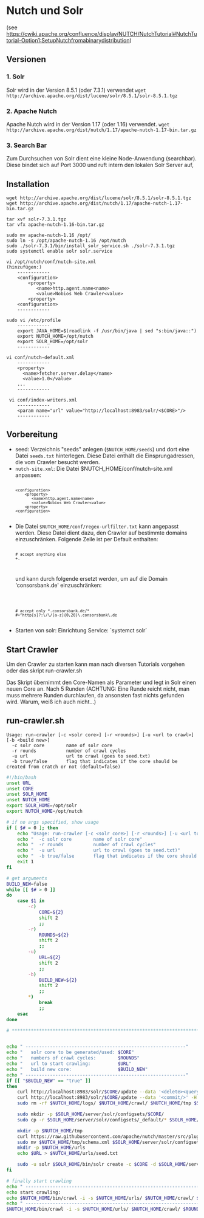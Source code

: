 Nutch und Solr
==============

(see https://cwiki.apache.org/confluence/display/NUTCH/NutchTutorial#NutchTutorial-Option1:SetupNutchfromabinarydistribution)

Versionen
----------
### 1. Solr ###
Solr wird in der Version 8.5.1 (oder 7.3.1) verwendet
`wget http://archive.apache.org/dist/lucene/solr/8.5.1/solr-8.5.1.tgz`

### 2. Apache Nutch ###
Apache Nutch wird in der Version 1.17 (oder 1.16) verwendet. 
`wget http://archive.apache.org/dist/nutch/1.17/apache-nutch-1.17-bin.tar.gz`


### 3. Search Bar
Zum Durchsuchen von Solr dient eine kleine Node-Anwendung (searchbar). Diese bindet sich auf Port 3000 und ruft intern den lokalen Solr Server auf,

Installation
--------------
```
wget http://archive.apache.org/dist/lucene/solr/8.5.1/solr-8.5.1.tgz
wget http://archive.apache.org/dist/nutch/1.17/apache-nutch-1.17-bin.tar.gz

tar xvf solr-7.3.1.tgz
tar vfx apache-nutch-1.16-bin.tar.gz

sudo mv apache-nutch-1.16 /opt/
sudo ln -s /opt/apache-nutch-1.16 /opt/nutch
sudo ./solr-7.3.1/bin/install_solr_service.sh ./solr-7.3.1.tgz
sudo systemctl enable solr solr.service

vi /opt/nutch/conf/nutch-site.xml
(hinzufügen:)
    ------------
    <configuration>    
        <property>
           <name>http.agent.name<name>
           <value>Nobios Web Crawler<value>
        <property>
    <configuration>
    ------------

sudo vi /etc/profile
    ------------
    export JAVA_HOME=$(readlink -f /usr/bin/java | sed "s:bin/java::")
    export NUTCH_HOME=/opt/nutch
    export SOLR_HOME=/opt/solr
    ------------

vi conf/nutch-default.xml 
    ------------
    <property>
      <name>fetcher.server.delay</name>
      <value>1.0</value>
    ...
    ------------
    
 vi conf/index-writers.xml
    ------------
    <param name="url" value="http://localhost:8983/solr/<$CORE>"/>
    ------------

```

Vorbereitung
--------------
<ul>
<li> seed: Verzeichnis "seeds" anlegen (<code>$NUTCH_HOME/seeds</code>) und dort eine Datei <code>seeds.txt</code> hinterlegen. Diese Datei enthält die Einsprungadressen, die vom Crawler besucht werden. </li>

<li> <code>nutch-site.xml</code>: Die Datei $NUTCH_HOME/conf/nutch-site.xml anpassen: 
<code>

    <configuration>    
        <property>
           <name>http.agent.name<name>
           <value>Nobios Web Crawler<value>
        <property>
    <configuration>

</code>

</li>

<li>
Die Datei <code>$NUTCH_HOME/conf/regex-urlfilter.txt</code> kann angepasst werden. Diese Datei dient dazu, den Crawler auf bestimmte domains einzuschränken. Folgende Zeile ist per Default enthalten:

<code>

    # accept anything else
    +.

</code>

und kann durch folgende ersetzt werden, um auf die Domain 'consorsbank.de' einzuschränken:

<code>

    # accept only *.consorsbank.de/*
    #+^http[s]?:\/\/[a-z]{0,20}\.consorsbank\.de

</code>
</li>

<li>
Starten von solr: Einrichtung Service: `systemct solr`
</li>

</ul>

Start Crawler
--------------
Um den Crawler zu starten kann man nach diversen Tutorials vorgehen oder das skript 
    run-crawler.sh

Das Skript übernimmt den Core-Namen als Parameter und legt in Solr einen neuen Core an. Nach 5 Runden (ACHTUNG: Eine Runde reicht nicht, man muss mehrere Runden durchlaufen, da ansonsten fast nichts gefunden wird. Warum, weiß ich auch nicht...) 

run-crawler.sh
--------------
```
Usage: run-crawler [-c <solr core>] [-r <rounds>] [-u <url to crawl>] [-b <build new>]
  -c solr core        name of solr core
  -r rounds           number of crawl cycles
  -u url              url to crawl (goes to seed.txt)
  -b true/false       flag that indicates if the core should be created from cratch or not (default=false)
```
```bash
#!/bin/bash
unset URL
unset CORE
unset SOLR_HOME
unset NUTCH_HOME
export SOLR_HOME=/opt/solr
export NUTCH_HOME=/opt/nutch

# if no args specified, show usage
if [ $# = 0 ]; then
    echo "Usage: run-crawler [-c <solr core>] [-r <rounds>] [-u <url to crawl>] [-b <build new>]"
    echo "  -c solr core        name of solr core"
    echo "  -r rounds           number of crawl cycles"
    echo "  -u url              url to crawl (goes to seed.txt)"
    echo "  -b true/false       flag that indicates if the core should be created from cratch or not (default=false)"
    exit 1
fi

# get arguments
BUILD_NEW=false
while [[ $# > 0 ]]
do
    case $1 in
        -c)
            CORE=${2}
            shift 2
            ;;
        -r)
            ROUNDS=${2}
            shift 2
            ;;
        -u)
            URL=${2}
            shift 2
            ;;
        -b)
            BUILD_NEW=${2}
            shift 2
            ;;
        *)
            break
            ;;
    esac
done

# ************************************************************************************


echo " -----------------------------------------------------------"
echo "   solr core to be generated/used: $CORE"
echo "   numbers of crawl cycles:        $ROUNDS"
echo "   url to start crawling:          $URL"
echo "   build new core:                 $BUILD_NEW"
echo " -----------------------------------------------------------"
if [[ "$BUILD_NEW" == "true" ]]
then
    curl http://localhost:8983/solr/$CORE/update --data '<delete><query>*:*</query></delete>' -H 'Content-type:text/xml; charset=utf-8'
    curl http://localhost:8983/solr/$CORE/update --data '<commit/>' -H 'Content-type:text/xml; charset=utf-8'
    sudo rm -rf $NUTCH_HOME/logs/ $NUTCH_HOME/crawl/ $NUTCH_HOME/tmp $SOLR_HOME/server/solr/configsets/$CORE/

    sudo mkdir -p $SOLR_HOME/server/solr/configsets/$CORE/
    sudo cp -r $SOLR_HOME/server/solr/configsets/_default/* $SOLR_HOME/server/solr/configsets/$CORE/

    mkdir -p $NUTCH_HOME/tmp
    curl https://raw.githubusercontent.com/apache/nutch/master/src/plugin/indexer-solr/schema.xml > $NUTCH_HOME/tmp/schema.xml
    sudo mv $NUTCH_HOME/tmp/schema.xml $SOLR_HOME/server/solr/configsets/$CORE/conf/
    mkdir -p $NUTCH_HOME/urls
    echo $URL > $NUTCH_HOME/urls/seed.txt

    sudo -u solr $SOLR_HOME/bin/solr create -c $CORE -d $SOLR_HOME/server/solr/configsets/$CORE/conf/
fi

# finally start crawling
echo " ------------------------------------------------------------------------------------------------------"
echo start crawling: 
echo $NUTCH_HOME/bin/crawl -i -s $NUTCH_HOME/urls/ $NUTCH_HOME/crawl/ $ROUNDS
echo " ------------------------------------------------------------------------------------------------------"
$NUTCH_HOME/bin/crawl -i -s $NUTCH_HOME/urls/ $NUTCH_HOME/crawl/ $ROUNDS

```
